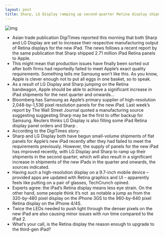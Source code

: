 ```yaml
---
layout: post
title: Sharp, LG Display ramping up second-quarter Retina display shipments for the new iPad
---
```

![img](http://media.idownloadblog.com/wp-content/uploads/2012/03/Retina-Display-iPad-3.png)
* Asian trade publication DigiTimes reported this morning that both Sharp and LG Display are set to increase their respective manufacturing output of Retina displays for the new iPad. The news follows a recent report by the same publication that Sharp shipped 2.71 million iPad Retina panels to Apple.
* This might mean that production issues have finally been sorted out after both firms had reportedly failed to meet Apple’s exact quality requirements. Something tells me Samsung won’t like this. As you know, Apple is clever enough not to put all eggs in one basket, so to speak.
* As a result of LG Display and Sharp jumping on the Retina bandwagon, Apple should be able to achieve a significant increase in iPad shipments for the next quarter and onwards…
* Bloomberg has Samsung as Apple’s primary supplier of high-resolution 2,048-by-1,536 pixel resolution panels for the new iPad. Last week’s report by The Wall Street Journal quoted a manufacturing source suggesting suggesting Sharp may be the first to offer backup for Samsung. Reuters thinks LG Display is also filling some iPad Retina display panel orders and Sharp .
* According to the DigiTimes story:
* Sharp and LG Display both have begun small-volume shipments of flat panels for Apple’s new iPad recently after they had failed to meet the requirements previously. However, the supply of panels for the new iPad has improved recently, with LG Display and Sharp to ramp up their shipments in the second quarter, which will also result in a significant increase in shipments of the new iPads in the quarter and onwards, the sources indicated.
* Having such a high-resolution display on a 9.7-inch mobile device – provided apps are updated with Retina graphics and UI – apparently feels like putting on a pair of glasses, TechCrunch opined.
* Experts agree: the iPad’s Retina display means less eye strain. On the other hand, some people think it’s not  as notable a jump as from the 320-by-480 pixel display on the iPhone 3GS to the 960-by-640 pixel Retina display on the iPhone 4/4S.
* Twice the LEDs needed to push light through the denser pixels on the new iPad are also causing minor issues with run time compared to the iPad 2.
* What’s your call, is the Retina display the reason enough to upgrade to the third-gen iPad?


